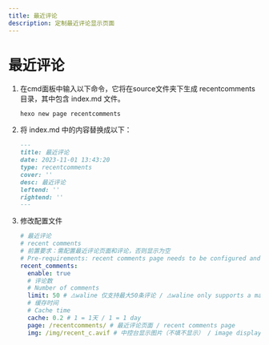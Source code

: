 ```yaml
---
title: 最近评论
description: 定制最近评论显示页面
---
```


# 最近评论 <Badge text="^1.12.3" type="tip"/>

1. 在cmd面板中输入以下命令，它将在source文件夹下生成 recentcomments 目录，其中包含 index.md ​文件。
    ```shell
    hexo new page recentcomments
    ```

2. 将 index.md ​中的内容替换成以下：
    ```markdown
    ---
    title: 最近评论
    date: 2023-11-01 13:43:20
    type: recentcomments
    cover: ''
    desc: 最近评论
    leftend: ''
    rightend: ''
    ---
    ```
3. 修改配置文件
    ```yaml
    # 最近评论
    # recent comments
    # 前置要求：需配置最近评论页面和评论，否则显示为空
    # Pre-requirements: recent comments page needs to be configured and commented, otherwise it will be displayed as empty
    recent_comments:
      enable: true
      # 评论数
      # Number of comments
      limit: 50 # ⚠️waline 仅支持最大50条评论 / ⚠️waline only supports a maximum of 50 comments
      # 缓存时间
      # Cache time
      cache: 0.2 # 1 = 1天 / 1 = 1 day
      page: /recentcomments/ # 最近评论页面 / recent comments page
      img: /img/recent_c.avif # 中控台显示图片（不填不显示） / image displayed in the console
    ```